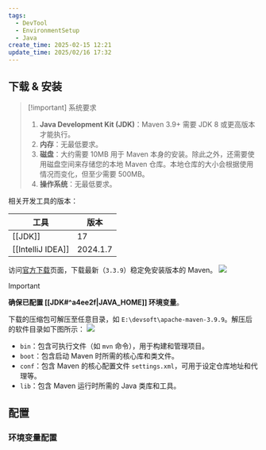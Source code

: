 ```yaml
---
tags:
  - DevTool
  - EnvironmentSetup
  - Java
create_time: 2025-02-15 12:21
update_time: 2025/02/16 17:32
---
```


## 下载 & 安装

> [!important] 系统要求
> 1. **Java Development Kit (JDK)**：Maven 3.9+ 需要 JDK 8 或更高版本才能执行。
> 2. **内存**：无最低要求。
> 3. **磁盘**：大约需要 10MB 用于 Maven 本身的安装。除此之外，还需要使用磁盘空间来存储您的本地 Maven 仓库。本地仓库的大小会根据使用情况而变化，但至少需要 500MB。
> 4. **操作系统**：无最低要求。

相关开发工具的版本：

| 工具                | 版本       |
| ----------------- | -------- |
| [[JDK]]           | 17       |
| [[IntelliJ IDEA]] | 2024.1.7 |

访问[官方下载](https://maven.apache.org/download.cgi)页面，下载最新（`3.3.9`）稳定免安装版本的 Maven。
![](https://img.xiaorang.fun/202502161731136.png)

> [!important]
> **确保已配置 [[JDK#^a4ee2f|JAVA_HOME]] 环境变量**。

下载的压缩包可解压至任意目录，如 `E:\devsoft\apache-maven-3.9.9`。解压后的软件目录如下图所示：
![](https://img.xiaorang.fun/202502161732291.png)
- `bin`：包含可执行文件（如 `mvn` 命令），用于构建和管理项目。
- `boot`：包含启动 Maven 时所需的核心库和类文件。
- `conf`：包含 Maven 的核心配置文件 `settings.xml`，可用于设定仓库地址和代理等。
- `lib`：包含 Maven 运行时所需的 Java 类库和工具。

## 配置

### 环境变量配置
